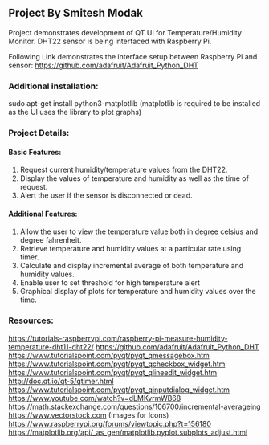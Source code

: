 ## Project By Smitesh Modak

Project demonstrates development of QT UI for Temperature/Humidity Monitor. DHT22 sensor is being interfaced with Raspberry Pi.

Following Link demonstrates the interface setup between Raspberry Pi and sensor:
https://github.com/adafruit/Adafruit_Python_DHT

### Additional installation:
sudo apt-get install python3-matplotlib
(matplotlib is required to be installed as the UI uses the library to plot graphs)

### Project Details:
#### Basic Features:
  1. Request current humidity/temperature values from the DHT22.
  2. Display the values of temperature and humidity as well as the time of request.
  3. Alert the user if the sensor is disconnected or dead.
  
#### Additional Features:
  1. Allow the user to view the temperature value both in degree celsius and degree fahrenheit. 
  2. Retrieve temperature and humidity values at a particular rate using timer.
  3. Calculate and display incremental average of both temperature and humidity values. 
  4. Enable user to set threshold for high temperature alert
  5. Graphical display of plots for temperature and humidity values over the time.
  
### Resources:
https://tutorials-raspberrypi.com/raspberry-pi-measure-humidity-temperature-dht11-dht22/
https://github.com/adafruit/Adafruit_Python_DHT
https://www.tutorialspoint.com/pyqt/pyqt_qmessagebox.htm
https://www.tutorialspoint.com/pyqt/pyqt_qcheckbox_widget.htm
https://www.tutorialspoint.com/pyqt/pyqt_qlineedit_widget.htm
http://doc.qt.io/qt-5/qtimer.html
https://www.tutorialspoint.com/pyqt/pyqt_qinputdialog_widget.htm
https://www.youtube.com/watch?v=dLMKvrmWB68
https://math.stackexchange.com/questions/106700/incremental-averageing
https://www.vectorstock.com (Images for Icons)
https://www.raspberrypi.org/forums/viewtopic.php?t=156180
https://matplotlib.org/api/_as_gen/matplotlib.pyplot.subplots_adjust.html
